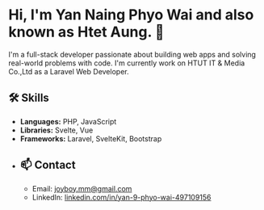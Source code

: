 # Hi, I'm Yan Naing Phyo Wai and also known as Htet Aung. 👋

I'm a full-stack developer passionate about building web apps and solving real-world problems with code.
I'm currently work on HTUT IT & Media Co.,Ltd as a Laravel Web Developer.

<!--
## 🚀 Projects

- [My Portfolio Website](https://myportfolio.com) – A personal website built with Laravel and Vue.
- [Task Manager App](https://github.com/johndoe/task-manager) – A productivity app using Laravel and Inertia.
- [Background Remover](https://github.com/johndoe/bg-remover) – Image background removal using Python and Rembg.
-->

## 🛠️ Skills

- **Languages:** PHP, JavaScript
- **Libraries:** Svelte, Vue
- **Frameworks:** Laravel, SvelteKit, Bootstrap
- <!--
- **Tools:** Git, Docker, Vite, FFMPEG
-->
  
<!--
## 📈 GitHub Stats

![GitHub Stats](https://github-readme-stats.vercel.app/api?username=johndoe&show_icons=true)
-->

## 📫 Contact

- Email: joyboy.mm@gmail.com
- LinkedIn: [linkedin.com/in/yan-9-phyo-wai-497109156](https://linkedin.com/in/yan-9-phyo-wai-497109156)

<!--
**jb-mm/jb-mm** is a ✨ _special_ ✨ repository because its `README.md` (this file) appears on your GitHub profile.

Here are some ideas to get you started:

- 🔭 I’m currently working on ...
- 🌱 I’m currently learning ...
- 👯 I’m looking to collaborate on ...
- 🤔 I’m looking for help with ...
- 💬 Ask me about ...
- 📫 How to reach me: ...
- 😄 Pronouns: ...
- ⚡ Fun fact: ...
-->
